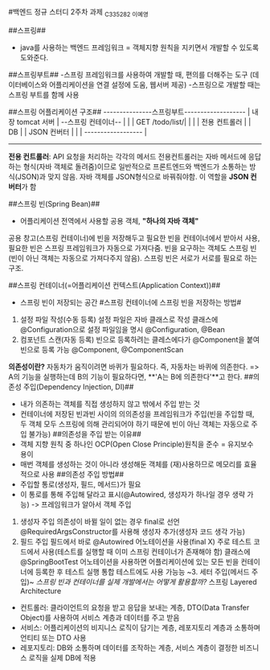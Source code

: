 #백엔드 정규 스터디 2주차 과제
<sub>C335282 이예영</sub>

##스프링##

- java를 사용하는 백엔드 프레임워크
  = 객체지향 원칙을 지키면서 개발할 수 있도록 도와준다.

##스프링부트## -스프링 프레임워크를 사용하여 개발할 때, 편의를 더해주는 도구 (데이터베이스와 어플리케이션을 연결 설정에 도움, 웹서버 제공) -스프링으로 개발할 때는 스프링 부트를 함께 사용

##스프링 어플리케이션 구조##
---------------스프링부트-------------------
| 내장 tomcat 서버 | --스프링 컨테이너-- |
| | GET /todo/list/| |
| | 전용 컨트롤러 | | DB
| | JSON 컨버터 | |
| ------------------ |

---

**전용 컨트롤러**: API 요청을 처리하는 각각의 메서드
전용컨트롤러는 자바 메서드에 응답하는 형식(자바 객체로 돌려줌)이므로 일반적으로 프론트엔드와 백엔드가 소통하는 방식(JSON)과 맞지 않음. 자바 객체를 JSON형식으로 바꿔줘야함. 이 역할을 **JSON 컨버터**가 함

##스프링 빈(Spring Bean)##

- 어플리케이션 전역에서 사용할 공용 객체, **"하나의 자바 객체"**

공용 창고(스프링 컨테이너)에 빈을 저장해두고 필요한 빈을 컨테이너에서 받아서 사용, 필요한 빈은 스프링 프레임워크가 자동으로 가져다줌. 빈을 요구하는 객체도 스프링 빈(빈이 아닌 객체는 자동으로 가져다주지 않음). 스프링 빈은 서로가 서로를 필요로 하는 구조.

##스프링 컨테이너(=어플리케이션 컨텍스트(Application Context))##

- 스프링 빈이 저장되는 공간 #스프링 컨테이너에 스프링 빈을 저장하는 방법#

1. 설정 파일 작성(수동 등록)
   설정 파일은 자바 클래스로 작성
   클래스에 @Configuration으로 설정 파일임을 명시
   @Configuration, @Bean
2. 컴포넌트 스캔(자동 등록)
   빈으로 등록하려는 클레스에다가 @Component을 붙여 빈으로 등록 가능
   @Component, @ComponentScan

**의존성이란?** 자동차가 움직이려면 바퀴가 필요하다. 즉, 자동차는 바퀴에 의존한다. => A의 기능을 실행하는데 B의 기능이 필요하다면, **'A는 B에 의존한다'**고 한다. ##의존성 주입(Dependency Injection, DI)##

- 내가 의존하는 객체를 직접 생성하지 않고 밖에서 주입 받는 것
- 컨테이너에 저장된 빈과빈 사이의 의의존성을 프레임워크가 주입(빈을 주입할 때, 두 객체 모두 스프링에 의해 관리되어야 하기 때문에 빈이 아닌 객체는 자동으로 주입 불가능) ##의존성을 주입 받는 이유##
- 객체 지향 원칙 중 하나인 OCP(Open Close Principle)원칙을 준수 = 유지보수 용이
- 매번 객체를 생성하는 것이 아니라 생성해둔 객체를 (재)사용하므로 메모리를 효율적으로 사용 ##의존성 주입 방법##
- 주입할 통로(생성자, 필드, 메서드)가 필요
- 이 통로를 통해 주입해 달라고 표시(@Autowired, 생성자가 하나일 경우 생략 가능)
  -> 프레임워크가 알아서 객체 주입

1. 생성자 주입
   의존성이 바뀔 일이 없는 경우 final로 선언
   @RequiredArgsConstructor를 사용해 생성자 추가(생성자 코드 생각 가능)
2. 필드 주입
   필드에서 바로 @Autowired 어노테이션을 사용(final X)
   주로 테스트 코드에서 사용(테스트를 실행할 때 이미 스프링 컨테이너가 존재해야 함)
   클래스에 @SpringBootTest 어노테이션을 사용하면 어플리케이션에 있는 모든 빈을 컨테이너에 등록한 후 테스트 실행
   통합 테스트에도 사용 가능능
   ~3. 세터 주입(메서드 주입)~
   _스프링 빈과 컨테이너를 실제 개발에서는 어떻게 활용할까?_
   스프링 Layered Architecture

- 컨트롤러: 클라이언트의 요청을 받고 응답을 보내는 계층, DTO(Data Transfer Object)를 사용하여 서비스 계층과 데이터를 주고 받음
- 서비스: 어플리케이션의 비지니스 로직이 담기는 계층, 레포지토리 계층과 소통하며 언티티 또는 DTO 사용
- 레포지토리: DB와 소통하며 데이터를 조작하는 계층, 서비스 계층이 결정한 비즈니스 로직을 실제 DB에 적용
